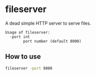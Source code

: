 # fileserver

A dead simple HTTP server to serve files.

```
Usage of fileserver:
  -port int
        port number (default 8000)
```

## How to use

```sh
fileserver -port 8080
```
